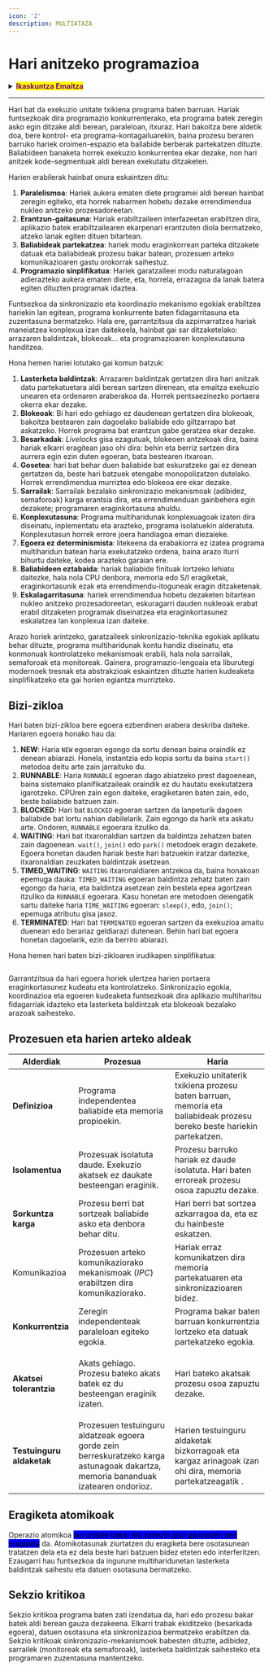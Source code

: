 ```yaml
---
icon: '2'
description: MULTIATAZA
---
```


# Hari anitzeko programazioa

<details>

<summary><mark style="color:purple;"><strong>Ikaskuntza Emaitza</strong></mark></summary>

### <mark style="color:purple;">IE 2. Hainbat exekuzio-hari dituzten aplikazioak garatzea, programazio-lengoaiaren berariazko liburutegiak aztertuz eta aplikatuz.</mark>

<mark style="color:purple;">Ondoko lorpen-adierazleekin frogatuta:</mark>

<mark style="color:purple;">a) Programa baten hainbat hari erabiltzea baliagarria den egoerak identifikatu ditu.</mark>&#x20;

<mark style="color:purple;">**b) Hariak sortzeko, hasteko eta amaitzeko mekanismoak ezagutu ditu.**</mark>&#x20;

<mark style="color:purple;">**c) Hainbat hari inplementatzen dituzten aplikazioak programatu ditu.**</mark>&#x20;

<mark style="color:purple;">d) Hari baten balizko exekuzio-egoerak identifikatu ditu eta horiek kudeatzen dituzten aplikazioak programatu ditu.</mark>&#x20;

<mark style="color:purple;">**e) Prozesu bereko hainbat hariren artean informazioa partekatzeko mekanismoak erabili ditu.**</mark>

<mark style="color:purple;">**f) Berariazko tekniken bitartez sinkronizatutako hainbat hari dituzten programak garatu ditu.**</mark>&#x20;

<mark style="color:purple;">g) Exekuzio-harietako bakoitzaren lehentasuna ezarri eta kontrolatu du.</mark>&#x20;

<mark style="color:purple;">h) Garatutako programak araztu eta dokumentatu ditu.</mark>

</details>

***

Hari bat da exekuzio unitate txikiena programa baten barruan. Hariak funtsezkoak dira programazio konkurrenterako, eta programa batek zeregin asko egin ditzake aldi berean, paraleloan, itxuraz. Hari bakoitza bere aldetik doa, bere kontrol- eta programa-kontagailuarekin, baina prozesu beraren barruko hariek oroimen-espazio eta baliabide berberak partekatzen dituzte. Baliabideen banaketa horrek exekuzio konkurrentea ekar dezake, non hari anitzek kode-segmentuak aldi berean exekutatu ditzaketen.

Harien erabilerak hainbat onura eskaintzen ditu:

1. **Paralelismoa**: Hariek aukera ematen diete programei aldi berean hainbat zeregin egiteko, eta horrek nabarmen hobetu dezake errendimendua nukleo anitzeko prozesadoreetan.
2. **Erantzun-gaitasuna**: Hariak erabiltzaileen interfazeetan erabiltzen dira, aplikazio batek erabiltzailearen ekarpenari erantzuten diola bermatzeko, atzeko lanak egiten dituen bitartean.
3. **Baliabideak partekatzea**: hariek modu eraginkorrean parteka ditzakete datuak eta baliabideak prozesu bakar batean, prozesuen arteko komunikazioaren gastu orokorrak saihestuz.
4. **Programazio sinplifikatua**: Hariek garatzaileei modu naturalagoan adierazteko aukera ematen diete, eta, horrela, errazagoa da lanak batera egiten dituzten programak idaztea.

Funtsezkoa da sinkronizazio eta koordinazio mekanismo egokiak erabiltzea hariekin lan egitean, programa konkurrente baten fidagarritasuna eta zuzentasuna bermatzeko. Hala ere, garrantzitsua da azpimarratzea hariak maneiatzea konplexua izan daitekeela, hainbat gai sar ditzaketelako: arrazaren baldintzak, blokeoak... eta programazioaren konplexutasuna handitzea.

Hona hemen hariei lotutako gai komun batzuk:

1. **Lasterketa baldintzak**: Arrazaren baldintzak gertatzen dira hari anitzak datu partekatuetara aldi berean sartzen direnean, eta emaitza exekuzio unearen eta ordenaren araberakoa da. Horrek pentsaezinezko portaera okerra ekar dezake.
2. **Blokeoak**: Bi hari edo gehiago ez daudenean gertatzen dira blokeoak, bakoitza bestearen zain dagoelako baliabide edo giltzarrapo bat askatzeko. Horrek programa bat erantzun gabe geratzea ekar dezake.
3. **Besarkadak**: _Livelocks_ gisa ezagutuak, blokeoen antzekoak dira, baina hariak elkarri eragitean jaso ohi dira: behin eta berriz sartzen dira aurrera egin ezin duten egoeran, bata bestearen itxaroan.
4. **Gosetea**: hari bat behar duen baliabide bat eskuratzeko gai ez denean gertatzen da, beste hari batzuek etengabe monopolizatzen dutelako. Horrek errendimendua murriztea edo blokeoa ere ekar dezake.
5. **Sarrailak**: Sarrailak bezalako sinkronizazio mekanismoak (adibidez, semaforoak) karga erantsia dira, eta errendimenduan gainbehera egin dezakete; programaren eraginkortasuna ahuldu.
6. **Konplexutasuna**: Programa multiharidunak konplexuagoak izaten dira diseinatu, inplementatu eta arazteko, programa isolatuekin alderatuta. Konplexutasun horrek errore joera handiagoa eman diezaieke.
7. **Egoera ez determinismista**: litekeena da erabakiorra ez izatea programa multiharidun batean haria exekutatzeko ordena, baina arazo iturri bihurtu daiteke, kodea arazteko garaian ere.
8. **Baliabideen eztabaida**: hariak baliabide finituak lortzeko lehiatu daitezke, hala nola CPU denbora, memoria edo S/I eragiketak, eraginkortasunik ezak eta errendimendu-itoguneak eragin ditzaketenak.
9. **Eskalagarritasuna**: hariek errendimendua hobetu dezaketen bitartean nukleo anitzeko prozesadoreetan, eskuragarri dauden nukleoak erabat erabil ditzaketen programak diseinatzea eta eraginkortasunez eskalatzea lan konplexua izan daiteke.

Arazo horiek arintzeko, garatzaileek sinkronizazio-teknika egokiak aplikatu behar dituzte, programa multiharidunak kontu handiz diseinatu, eta konmonuak kontrolatzeko mekanismoak erabili, hala nola sarrailak, semaforoak eta monitoreak. Gainera, programazio-lengoaia eta liburutegi modernoek tresnak eta abstrakzioak eskaintzen dituzte harien kudeaketa sinplifikatzeko eta gai horien egiantza murrizteko.

## Bizi-zikloa

Hari baten bizi-zikloa bere egoera ezberdinen arabera deskriba daiteke. Hariaren egoera honako hau da:

1. **NEW**: Haria `NEW` egoeran egongo da sortu denean baina oraindik ez denean abiarazi. Honela, instantzia edo kopia sortu da baina `start()` metodoa deitu arte zain jarraituko du.
2. **RUNNABLE**: Haria `RUNNABLE` egoeran dago abiatzeko prest dagoenean, baina sistemako planifikatzaileak oraindik ez du hautatu exekutatzera igarotzeko. CPUren zain egon daiteke, eragiketaren baten zain, edo, beste baliabide batzuen zain.
3. **BLOCKED**: Hari bat `BLOCKED` egoeran sartzen da lanpeturik dagoen baliabide bat lortu nahian dabilelarik. Zain egongo da harik eta askatu arte. Ondoren, `RUNNABLE` egoerara itzuliko da.
4. **WAITING**: Hari bat itxaronaldian sartzen da baldintza zehatzen baten zain dagoenean. `wait()`, `join()` edo `park()` metodoek eragin dezakete. Egoera honetan dauden hariak beste hari batzuekin iratzar daitezke, itxaronaldian zeuzkaten baldintzak asetzean.
5. **TIMED\_WAITING**: `WAITING` itxaronaldiaren antzekoa da, baina honakoan epemuga dauka: `TIMED_WAITING` egoeran baldintza zehatz baten zain egongo da haria, eta baldintza asetzean zein bestela epea agortzean itzuliko da `RUNNABLE` egoerara. Kasu honetan ere metodoen deiengatik sartu daiteke haria `TIME_WAITING` egoeran: `sleep()`, edo, `join()`; epemuga atributu gisa jasoz.
6. **TERMINATED**: Hari bat `TERMINATED` egoeran sartzen da exekuzioa amaitu duenean edo berariaz geldiarazi dutenean. Behin hari bat egoera honetan dagoelarik, ezin da berriro abiarazi.

Hona hemen hari baten bizi-zikloaren irudikapen sinplifikatua:

<img src="../.gitbook/assets/file.excalidraw (2).svg" alt="" class="gitbook-drawing">

Garrantzitsua da hari egoera horiek ulertzea harien portaera eraginkortasunez kudeatu eta kontrolatzeko. Sinkronizazio egokia, koordinazioa eta egoeren kudeaketa funtsezkoak dira aplikazio multiharitsu fidagarriak idazteko eta lasterketa baldintzak eta blokeoak bezalako arazoak saihesteko.

## Prozesuen eta harien arteko aldeak

| Alderdiak                 | Prozesua                                                                                                                            | Haria                                                                                                                  |
| ------------------------- | ----------------------------------------------------------------------------------------------------------------------------------- | ---------------------------------------------------------------------------------------------------------------------- |
| **Definizioa**            | Programa independentea baliabide eta memoria propioekin.                                                                            | Exekuzio unitaterik txikiena prozesu baten barruan, memoria eta baliabideak prozesu bereko beste hariekin partekatzen. |
| **Isolamentua**           | Prozesuak isolatuta daude. Exekuzio akatsek ez daukate besteengan eraginik.                                                         | Prozesu barruko hariak ez daude isolatuta. Hari baten erroreak prozesu osoa zapuztu dezake.                            |
| **Sorkuntza karga**       | Prozesu berri bat sortzeak baliabide asko eta denbora behar ditu.                                                                   | Hari berri bat sortzea azkarragoa da, eta ez du hainbeste eskatzen.                                                    |
| Komunikazioa              | Prozesuen arteko komunikaziorako mekanismoak (_IPC_) erabiltzen dira komunikaziorako.                                               | Hariak erraz komunikatzen dira memoria partekatuaren eta sinkronizazioaren bidez.                                      |
| **Konkurrentzia**         | Zeregin independenteak paraleloan egiteko egokia.                                                                                   | Programa bakar baten barruan konkurrentzia lortzeko eta datuak partekatzeko egokia.                                    |
| **Akatsei tolerantzia**   | <p>Akats gehiago. Prozesu bateko akats batek ez du besteengan eraginik izaten.</p><p></p>                                           | Hari bateko akatsak prozesu osoa zapuztu dezake.                                                                       |
| **Testuinguru aldaketak** | Prozesuen testuinguru aldatzeak egoera gorde zein berreskuratzeko karga astunagoak dakartza, memoria  bananduak izatearen ondorioz. | Harien testuinguru aldaketak bizkorragoak eta kargaz arinagoak izan ohi dira, memoria partekatzeagatik .               |

## Eragiketa atomikoak

Operazio atomikoa <mark style="background-color:blue;">lan unitate bakar eta zatiezin gisa gauzatzen den eragiketa</mark> da. Atomikotasunak ziurtatzen du eragiketa bere osotasunean tratatzen dela eta ez dela beste hari batzuen bidez eteten edo interferitzen. Ezaugarri hau funtsezkoa da ingurune multiharidunetan lasterketa baldintzak saihestu eta datuen osotasuna bermatzeko.

## Sekzio kritikoa

Sekzio kritikoa programa baten zati izendatua da, hari edo prozesu bakar batek aldi berean gauza dezakeena. Elkarri trabak ekiditzeko (besarkada egoera), datuen osotasuna eta sinkronizazioa bermatzeko erabiltzen da. Sekzio kritikoak sinkronizazio-mekanismoek babesten dituzte, adibidez, sarrailek (monitoreak eta semaforoak), lasterketa baldintzak saihesteko eta programaren zuzentasuna mantentzeko.
